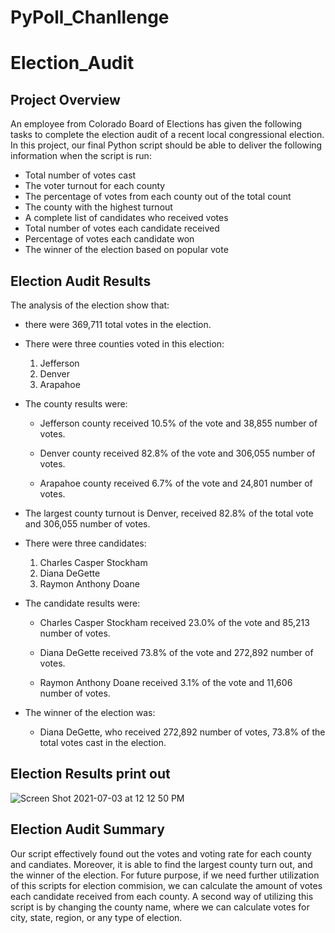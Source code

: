 # PyPoll_Chanllenge
# Election_Audit
## Project Overview

An employee from Colorado Board of Elections has given the following tasks to complete the election audit of a recent local congressional election.
In this project, our final Python script should be able to deliver the following information when the script is run: 

- Total number of votes cast
- The voter turnout for each county
- The percentage of votes from each county out of the total count
- The county with the highest turnout
- A complete list of candidates who received votes
- Total number of votes each candidate received
- Percentage of votes each candidate won
- The winner of the election based on popular vote

## Election Audit Results
The analysis of the election show that:
- there were 369,711 total votes in the election.
- There were three counties voted in this election:
  1. Jefferson
  2. Denver
  3. Arapahoe
  
- The county results were:

  - Jefferson county received 10.5% of the vote and 38,855 number of votes.

  - Denver county received 82.8% of the vote and 306,055 number of votes.

  - Arapahoe county received 6.7% of the vote and 24,801 number of votes.

- The largest county turnout is Denver, received 82.8% of the total vote and 306,055 number of votes.

- There were three candidates:

  1. Charles Casper Stockham
  2. Diana DeGette
  3. Raymon Anthony Doane

- The candidate results were:

  - Charles Casper Stockham received 23.0% of the vote and 85,213 number of votes.

  - Diana DeGette received 73.8% of the vote and 272,892 number of votes.

  - Raymon Anthony Doane received 3.1% of the vote and 11,606 number of votes.


- The winner of the election was:

  - Diana DeGette, who received 272,892 number of votes, 73.8% of the total votes cast in the election.
 
 
## Election Results print out

   ![Screen Shot 2021-07-03 at 12 12 50 PM](https://user-images.githubusercontent.com/85265816/124362088-8e421580-dbf8-11eb-9de4-f71ba3009d1c.png)


## Election Audit Summary

Our script effectively found out the votes and voting rate for each county and candiates. Moreover, it is able to find the largest county turn out, and the winner of the election. 
For future purpose, if we need further utilization of this scripts for election commision, we can calculate the amount of votes each candidate received from each county.  A second way of utilizing this script is by changing the county name, where we can calculate votes for city, state, region, or any type of election.


